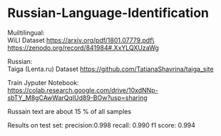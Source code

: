 # Russian-Language-Identification

Muiltilingual:\
WiLI Dataset https://arxiv.org/pdf/1801.07779.pdf\
https://zenodo.org/record/841984#.XxYLQXUzaWg

Russian:\
Taiga (Lenta.ru) Dataset https://github.com/TatianaShavrina/taiga_site


Train Jyputer Notebook:\
https://colab.research.google.com/drive/10xdNNp-sbTY_M8gCAwWarQqIUd89-BOw?usp=sharing

Russain text are about 15 % of all samples

Results on test set:
precision:0.998
recall: 0.990
f1 score: 0.994

